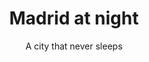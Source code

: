 ---
title: "Madrid at night"
subtitle: "A city that never sleeps"
excerpt: "Cars, traffic and a lot of fun. This is what you can have on Madrid at night"
header_img: "./assets/img/gallery/time-lapse-photography-of-city-during-night-time-4279199.jpg"
tags: [night, landscape]
---